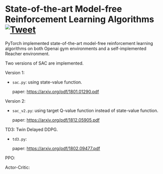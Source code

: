 # State-of-the-art Model-free Reinforcement Learning Algorithms  [![Tweet](https://img.shields.io/twitter/url/http/shields.io.svg?style=social)](https://twitter.com/intent/tweet?text=Get%20over%20170%20free%20design%20blocks%20based%20on%20Bootstrap%204&url=https://www.froala.com/design-blocks&via=froala&hashtags=bootstrap,design,templates,blocks,developers)


PyTorch implemented state-of-the-art model-free reinforcement learning algorithms on both Openai gym environments and a self-implemented Reacher environment. 

Two versions of SAC are implemented.

Version 1:

* `sac.py`: using state-value function.

  paper: https://arxiv.org/pdf/1801.01290.pdf

Version 2:

* `sac_v2.py`: using target Q-value function instead of state-value function.

  paper: https://arxiv.org/pdf/1812.05905.pdf

TD3: Twin Delayed DDPG.

* `td3.py`:

  paper: https://arxiv.org/pdf/1802.09477.pdf

PPO:

Actor-Critic:

